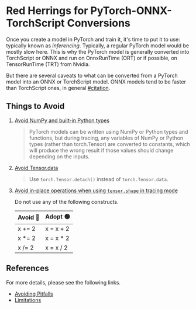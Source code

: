 # Red Herrings for PyTorch-ONNX-TorchScript Conversions

Once you create a model in PyTorch and train it, it's time to put it to use: typically known as *inferencing*. Typically, a regular PyTorch model would be mostly slow here. This is why the PyTorch model is generally converted into TorchScript or ONNX and run on OnnxRunTime (ORT) or if possible, on TensorRunTime (TRT) from Nvidia.

But there are several caveats to what can be converted from a PyTorch model into an ONNX or TorchScript model. ONNX models tend to be faster than TorchScript ones, in general [#citation](...).

## Things to Avoid

1. [Avoid NumPy and built-in Python types][_avoid_rule_1] 

   > PyTorch models can be written using NumPy or Python types and functions, but during tracing, any variables of NumPy or Python types (rather than torch.Tensor) are converted to constants, which will produce the wrong result if those values should change depending on the inputs.

   [_avoid_rule_1]: https://pytorch.org/docs/stable/onnx.html#avoid-numpy-and-built-in-python-types

2. [Avoid Tensor.data][_avoid_rule_2]
   
   > Use `torch.Tensor.detach()` instead of `torch.Tensor.data`.

   [_avoid_rule_2]: https://pytorch.org/docs/stable/onnx.html#avoid-tensor-data

3. [Avoid in-place operations when using `tensor.shape` in tracing mode][_avoid_rule_3]

   Do not use any of the following constructs.

   | **Avoid** :red_circle: | **Adopt** :green_circle: |
   |:---|:---|
   | x += 2 | x = x + 2 |
   | x *= 2 | x = x * 2 |
   | x /= 2 | x = x / 2 |

   [_avoid_rule_3]: https://pytorch.org/docs/stable/onnx.html#avoid-in-place-operations-when-using-tensor-shape-in-tracing-mode

## References

For more details, please see the following links.

- [Avoiding Pitfalls](https://pytorch.org/docs/stable/onnx.html#avoiding-pitfalls)
- [Limitations](https://pytorch.org/docs/stable/onnx.html#limitations)
